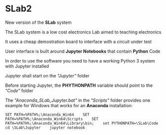 # SLab2

New version of the **SLab** system

The SLab system is a low cost electronics Lab aimed to teaching electronics

It uses a cheap demostration board to interface with a circuit under test

User interface is built around **Jupyter Notebooks** that contain **Python** Code

In order to use the software you need to have a working Python 3 system with Jupyter installed

Jupyter shall start on the *"Jupyter"* folder

Before starting Jupyter, the **PHYTHONPATH** variable should point to the *"Code"* folder

The *"Anaconda_SLab_Jupyter.bat"* in the *"Scripts"* folder provides one example for Windows that works for an **Anaconda** installation:

`SET PATH=%PATH%;\Anaconda_Win64   
SET PATH=%PATH%;\Anaconda_Win64\Scripts   
SET PATH=%PATH%;\Anaconda_Win64\Library\bin;   
set PYTHONPATH=\SLab\Code   
cd \SLab\Jupyter   
jupyter notebook`   

